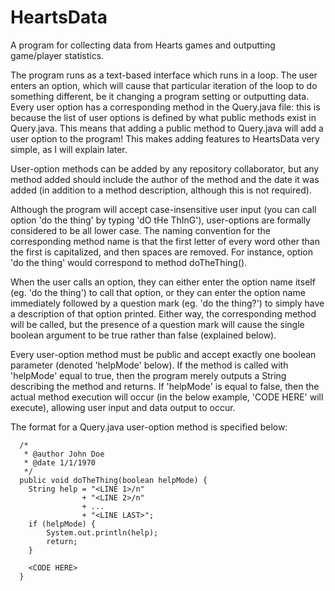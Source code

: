 # HeartsData
A program for collecting data from Hearts games and outputting game/player statistics.

The program runs as a text-based interface which runs in a loop. The user enters an option, which will cause that particular iteration of the loop to do something different, be it changing a program setting or outputting data. Every user option has a corresponding method in the Query.java file: this is because the list of user options is defined by what public methods exist in Query.java. This means that adding a public method to Query.java will add a user option to the program! This makes adding features to HeartsData very simple, as I will explain later.

User-option methods can be added by any repository collaborator, but any method added should include the author of the method and the date it was added (in addition to a method description, although this is not required).

Although the program will accept case-insensitive user input (you can call option 'do the thing' by typing 'dO tHe ThInG'), user-options are formally considered to be all lower case. The naming convention for the corresponding method name is that the first letter of every word other than the first is capitalized, and then spaces are removed. For instance, option 'do the thing' would correspond to method doTheThing().

When the user calls an option, they can either enter the option name itself (eg. 'do the thing') to call that option, or they can enter the option name immediately followed by a question mark (eg. 'do the thing?') to simply have a description of that option printed. Either way, the corresponding method will be called, but the presence of a question mark will cause the single boolean argument to be true rather than false (explained below).

Every user-option method must be public and accept exactly one boolean parameter (denoted 'helpMode' below). If the method is called with 'helpMode' equal to true, then the program merely outputs a String describing the method and returns. If 'helpMode' is equal to false, then the actual method execution will occur (in the below example, 'CODE HERE' will execute), allowing user input and data output to occur.

The format for a Query.java user-option method is specified below:

      /*
       * @author John Doe
       * @date 1/1/1970
       */
      public void doTheThing(boolean helpMode) {
      	String help = "<LINE 1>/n"
      				+ "<LINE 2>/n"
      				+ ...
      				+ "<LINE LAST>";
      	if (helpMode) {
      		System.out.println(help);
      		return;
      	}
      	
      	<CODE HERE>
      }
